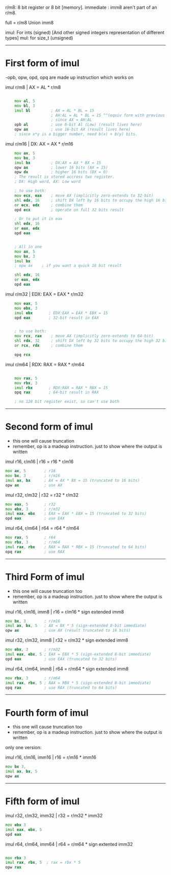 

r/m8: 8 bit register or 8 bit [memory]. 
immediate : imm8 aren't part of an r/m8. 

full = r/m8 Union imm8

imul: For ints (signed) [And other signed integers representation of different types]
mul: for size_t (unsigned)


---
# First form of imul

-opb, opw, opd, opq are made up instruction which works on 

imul r/m8    | AX = AL * r/m8
```asm

    mov al, 5
    mov bl, 3
    imul bl         ; AX = AL * BL = 15
                    ; AH:AL = AL * BL = 15 ^^(equiv form with previous notation)
                    ; since AX = AH:AL
    opb al          ; use 8-bit Al (Low) (result lives here)
    opw ax          ; use 16-bit AX (result lives here)
    ; since x*y is a bigger number, need b(x) + b(y) bits.


```

imul r/m16   | DX: AX = AX * r/m16 
```asm
    mov ax, 5
    mov bx, 3
    imul bx         ; DX:AX = AX * BX = 15
    opw ax          ; lower 16 bits (AX = 15)
    opw dx          ; higher 16 bits (DX = 0)
    ; The result is stored accross two register. 
    ; DX: High word, AX: Low word

    ; to use both: 
    mov ecx, eax    ; move AX (implicitly zero-extends to 32-bit)
    shl edx, 16     ; shift DX left by 16 bits to occupy the high 16 bits
    or ecx, edx     ; combine them
    opd ecx         ; operate on full 32 bits result

    ; Or to put it in eax
    shl edx, 16 
    or eax, edx
    opd eax


    ; All in one
    mov ax, 5 
    mov bx, 3 
    imul bx 
    ; opw ax    ; if you want a quick 16 bit result

    shl edx, 16 
    or eax, edx
    opd eax 


```

imul r/m32   | EDX: EAX = EAX * r/m32
```asm
    mov eax, 5
    mov ebx, 3
    imul ebx       ; EDX:EAX = EAX * EBX = 15
    opd eax        ; 32-bit result in EAX


    ; to use both: 
    mov rcx, rax    ; move AX (implicitly zero-extends to 64-bit)
    shl rdx, 32     ; shift DX left by 32 bits to occupy the high 32 bits
    or rcx, rdx     ; combine them

    opq rcx

```

imul r/m64   | RDX: RAX = RAX * r/m64
```asm

    mov rax, 5
    mov rbx, 3
    imul rbx       ; RDX:RAX = RAX * RBX = 15
    opq rax        ; 64-bit result in RAX

    ; no 128 bit register exist, so can't use both
```




----
# Second form of imul
- this one will cause truncation
- remember, op is a madeup instruction. just to show where the output is written

imul r16, r/m16     | r16 = r16 * r/m16 
```asm
mov ax, 5        ; r16
mov bx, 3        ; r/m16
imul ax, bx      ; AX = AX * BX = 15 (truncated to 16 bits)
opw ax           ; use AX

```



imul r32, r/m32     | r32 = r32 * r/m32 
```asm
mov eax, 5       ; r32
mov ebx, 3       ; r/m32
imul eax, ebx    ; EAX = EAX * EBX = 15 (truncated to 32 bits)
opd eax          ; use EAX


```


imul r64, r/m64     | r64 = r64 * r/m64 
```asm
mov rax, 5       ; r64
mov rbx, 3       ; r/m64
imul rax, rbx    ; RAX = RAX * RBX = 15 (truncated to 64 bits)
opq rax          ; use RAX

```


---
# Third Form of imul 

- this one will cause truncation too
- remember, op is a madeup instruction. just to show where the output is written

imul r16, r/m16, imm8   |  r16 = r/m16 * sign extended imm8
```asm
mov bx, 3        ; r/m16
imul ax, bx, 5   ; AX = BX * 5 (sign-extended 8-bit immediate)
opw ax           ; use AX (result truncated to 16 bits)

```



imul r32, r/m32, imm8   |  r32 = r/m32 * sign extended imm8
```asm
mov ebx, 3       ; r/m32
imul eax, ebx, 5 ; EAX = EBX * 5 (sign-extended 8-bit immediate)
opd eax          ; use EAX (truncated to 32 bits)

```




imul r64, r/m64, imm8   |  r64 = r/m64 * sign extended imm8
```asm
mov rbx, 3       ; r/m64
imul rax, rbx, 5 ; RAX = RBX * 5 (sign-extended 8-bit immediate)
opq rax          ; use RAX (truncated to 64 bits)

```





---
# Fourth form of imul

- this one will cause truncation too
- remember, op is a madeup instruction. just to show where the output is written


only one version: 

imul r16, r/m16, imm16      | r16 = r/m16 * imm16
```asm
mov bx 3, 
imul ax, bx, 5 
opw ax

```

---
# Fifth form of imul


imul r32, r/m32, imm32   | r32 = r/m32 * imm32
```asm
mov ebx 3 
imul eax, ebx, 5 
opd eax 

```


imul r64, r/m64, imm64   | r64 = r/m64 * sign extented imm32
```asm

mov rbx 3 
imul rax, rbx, 5  ; rax = rbx * 5
opw rax 
```

